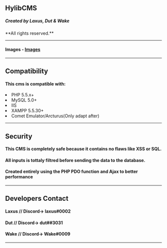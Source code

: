 <h2><b>HylibCMS</b></h2>
<h5>Created by Laxus, Dut & Wake</h5>
**All rights reserved.**
<hr>
<h4>Images - <a href="https://imgur.com/a/Un2XEnf" target="_blank">Images</a></h4>
<hr>
<h2>Compatibility</h2>
<h4>This cms is compatible with:</h4>
<li>PHP 5.5.x+</li>
<li>MySQL 5.0+</li>
<li>IIS</li>
<li>XAMPP 5.5.30+</li>
<li>Comet Emulator/Arcturus(Only adapt after)</li>
<hr>
<h2>Security</h2>
<h4>This CMS is completely safe because it contains no flaws like XSS or SQL.</h4>
<h4>All inputs is tottaly filtred before sending the data to the database.</h4>
<h4>Created entirely using the PHP PDO function and Ajax to better performance</h4>
<hr>
<h2>Developers Contact</h2>
<h4>Laxus // Discord-> laxus#0002
</h4>
<h4>Dut // Discord-> dut##3031</h4>
<h4>Wake // Discord-> Wake#0009</h4>
<hr>
